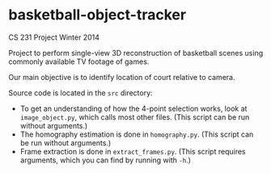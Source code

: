 basketball-object-tracker
=========================

CS 231 Project Winter 2014

Project to perform single-view 3D reconstruction of basketball scenes
using commonly available TV footage of games.

Our main objective is to identify location of court relative to camera.

Source code is located in the `src` directory:

* To get an understanding of how the 4-point selection works, look at
  `image_object.py`, which calls most other files.
  (This script can be run without arguments.)
* The homography estimation is done in `homography.py`.
	(This script can be run without arguments.)
* Frame extraction is done in `extract_frames.py`.
	(This script requires arguments, which you can find by running with `-h`.)
